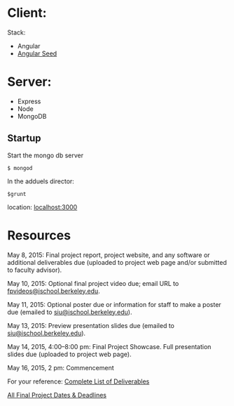 # Client:

Stack:

- Angular
- [Angular Seed](https://github.com/angular/angular-seed)


# Server:

- Express
- Node
- MongoDB

## Startup

Start the mongo db server

	$ mongod
	
In the adduels director:

	$grunt

location: [localhost:3000](localhost:3000)

# Resources

May 8, 2015: Final project report, project website, and any software or additional deliverables due (uploaded to project web page and/or submitted to faculty advisor).

May 10, 2015: Optional final project video due; email URL to fpvideos@ischool.berkeley.edu.

May 11, 2015: Optional poster due or information for staff to make a poster due (emailed to siu@ischool.berkeley.edu).

May 13, 2015: Preview presentation slides due (emailed to siu@ischool.berkeley.edu).

May 14, 2015, 4:00–8:00 pm: Final Project Showcase. Full presentation slides due (uploaded to project web page).

May 16, 2015, 2 pm: Commencement

For your reference:
[Complete List of Deliverables](https://www.ischool.berkeley.edu/intranet/students/mims/finalproject#deliverables)

[All Final Project Dates & Deadlines](https://www.ischool.berkeley.edu/intranet/students/mims/finalproject#deadlines)